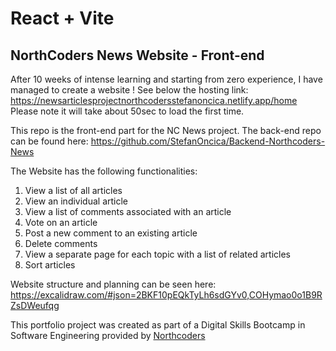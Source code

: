 # React + Vite

## NorthCoders News Website - Front-end

After 10 weeks of intense learning and starting from zero experience, I have managed to create a website ! See below the hosting link: 
https://newsarticlesprojectnorthcodersstefanoncica.netlify.app/home
Please note it will take about 50sec to load the first time.  

This repo is the front-end part for the NC News project.
The back-end repo can be found here: https://github.com/StefanOncica/Backend-Northcoders-News


The Website has the following functionalities:

1. View a list of all articles
2. View an individual article
3. View a list of comments associated with an article
4. Vote on an article
5. Post a new comment to an existing article
6. Delete comments
7. View a separate page for each topic with a list of related articles
8. Sort articles


Website structure and planning can be seen here: https://excalidraw.com/#json=2BKF10pEQkTyLh6sdGYv0,COHymao0o1B9RZsDWeufqg

This portfolio project was created as part of a Digital Skills Bootcamp in Software Engineering provided by [Northcoders](https://northcoders.com/)
